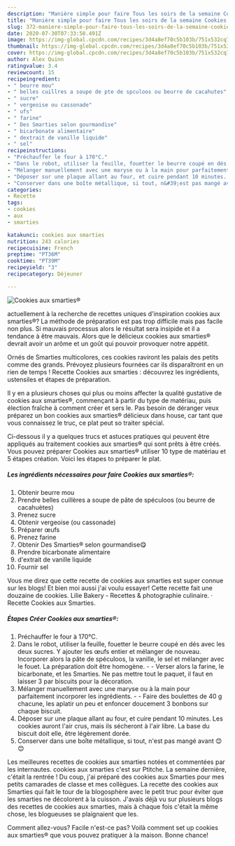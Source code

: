 ```yaml
---
description: "Manière simple pour faire Tous les soirs de la semaine Cookies aux smarties®"
title: "Manière simple pour faire Tous les soirs de la semaine Cookies aux smarties®"
slug: 372-maniere-simple-pour-faire-tous-les-soirs-de-la-semaine-cookies-aux-smarties
date: 2020-07-30T07:33:50.491Z
image: https://img-global.cpcdn.com/recipes/3d4a8ef70c5b103b/751x532cq70/cookies-aux-smarties-photo-principale-de-la-recette.jpg
thumbnail: https://img-global.cpcdn.com/recipes/3d4a8ef70c5b103b/751x532cq70/cookies-aux-smarties-photo-principale-de-la-recette.jpg
cover: https://img-global.cpcdn.com/recipes/3d4a8ef70c5b103b/751x532cq70/cookies-aux-smarties-photo-principale-de-la-recette.jpg
author: Alex Quinn
ratingvalue: 3.4
reviewcount: 15
recipeingredient:
- " beurre mou"
- " belles cuillres a soupe de pte de spculoos ou beurre de cacahutes"
- " sucre"
- " vergeoise ou cassonade"
- " ufs"
- " farine"
- " Des Smarties selon gourmandise"
- " bicarbonate alimentaire"
- " dextrait de vanille liquide"
- " sel"
recipeinstructions:
- "Préchauffer le four à 170°C."
- "Dans le robot, utiliser la feuille, fouetter le beurre coupé en dés avec les deux sucres. Y ajouter les œufs entier et mélanger de nouveau. Incorporer alors la pâte de spéculoos, la vanille, le sel et mélanger avec le fouet. La préparation doit être homogène.  Verser alors la farine, le bicarbonate, et les Smarties. Ne pas mettre tout le paquet, il faut en laisser 3 par biscuits pour la décoration."
- "Mélanger manuellement avec une maryse ou à la main pour parfaitement incorporer les ingrédients.  Faire des boulettes de 40 g chacune, les aplatir un peu et enfoncer doucement 3 bonbons sur chaque biscuit."
- "Déposer sur une plaque allant au four, et cuire pendant 10 minutes. Les cookies auront l&#39;air crus, mais ils sécheront à l&#39;air libre. La base du biscuit doit elle, être légèrement dorée."
- "Conserver dans une boîte métallique, si tout, n&#39;est pas mangé avant 😊😊"
categories:
- Recette
tags:
- cookies
- aux
- smarties

katakunci: cookies aux smarties 
nutrition: 243 calories
recipecuisine: French
preptime: "PT36M"
cooktime: "PT39M"
recipeyield: "3"
recipecategory: Déjeuner

---
```



![Cookies aux smarties®](https://img-global.cpcdn.com/recipes/3d4a8ef70c5b103b/751x532cq70/cookies-aux-smarties-photo-principale-de-la-recette.jpg)

actuellement à la recherche de recettes uniques d'inspiration cookies aux smarties®? La méthode de préparation est pas trop difficile mais pas facile non plus. Si mauvais processus alors le résultat sera insipide et il a tendance à être mauvais. Alors que le délicieux cookies aux smarties® devrait avoir un arôme et un goût qui pouvoir provoquer notre appétit.

Ornés de Smarties multicolores, ces cookies raviront les palais des petits comme des grands. Prévoyez plusieurs fournées car ils disparaîtront en un rien de temps ! Recette Cookies aux smarties : découvrez les ingrédients, ustensiles et étapes de préparation.

Il y en a plusieurs choses qui plus ou moins affecter la qualité gustative de cookies aux smarties®, commençant à partir du type de matériau, puis élection fraîche à comment créer et sers le. Pas besoin de déranger veux préparez un bon cookies aux smarties® délicieux dans house, car tant que vous connaissez le truc, ce plat peut so traiter spécial.


Ci-dessous il y a quelques trucs et astuces pratiques qui peuvent être appliqués au traitement cookies aux smarties® qui sont prêts à être créés. Vous pouvez préparer Cookies aux smarties® utiliser 10 type de matériau et 5 étapes création. Voici les étapes to préparer le plat.

<!--inarticleads1-->

##### Les ingrédients nécessaires pour faire Cookies aux smarties®:

1. Obtenir  beurre mou
1. Prendre  belles cuillères a soupe de pâte de spéculoos (ou beurre de cacahuètes)
1. Prenez  sucre
1. Obtenir  vergeoise (ou cassonade)
1. Préparer  œufs
1. Prenez  farine
1. Obtenir  Des Smarties® selon gourmandise😋
1. Prendre  bicarbonate alimentaire
1.   d&#39;extrait de vanille liquide
1. Fournir  sel


Vous me direz que cette recette de cookies aux smarties est super connue sur les blogs! Et bien moi aussi j&#39;ai voulu essayer! Cette recette fait une douzaine de cookies. Lilie Bakery - Recettes &amp; photographie culinaire. · Recette Cookies aux Smarties. 

<!--inarticleads2-->

##### Étapes Créer Cookies aux smarties®:

1. Préchauffer le four à 170°C.
1. Dans le robot, utiliser la feuille, fouetter le beurre coupé en dés avec les deux sucres. Y ajouter les œufs entier et mélanger de nouveau. Incorporer alors la pâte de spéculoos, la vanille, le sel et mélanger avec le fouet. La préparation doit être homogène. -  - Verser alors la farine, le bicarbonate, et les Smarties. Ne pas mettre tout le paquet, il faut en laisser 3 par biscuits pour la décoration.
1. Mélanger manuellement avec une maryse ou à la main pour parfaitement incorporer les ingrédients. -  - Faire des boulettes de 40 g chacune, les aplatir un peu et enfoncer doucement 3 bonbons sur chaque biscuit.
1. Déposer sur une plaque allant au four, et cuire pendant 10 minutes. Les cookies auront l&#39;air crus, mais ils sécheront à l&#39;air libre. La base du biscuit doit elle, être légèrement dorée.
1. Conserver dans une boîte métallique, si tout, n&#39;est pas mangé avant 😊😊


Les meilleures recettes de cookies aux smarties notées et commentées par les internautes. cookies aux smarties c&#39;est sur Ptitche. La semaine dernière, c&#39;était la rentrée ! Du coup, j&#39;ai préparé des cookies aux Smarties pour mes petits camarades de classe et mes collègues. La recette des cookies aux Smarties qui fait le tour de la blogosphère avec le petit truc pour éviter que les smarties ne décolorent à la cuisson. J&#39;avais déjà vu sur plusieurs blogs des recettes de cookies aux smarties, mais à chaque fois c&#39;était la même chose, les blogueuses se plaignaient que les. 


Comment allez-vous? Facile n'est-ce pas? Voilà comment set up cookies aux smarties® que vous pouvez pratiquer à la maison. Bonne chance!
